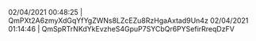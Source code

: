 02/04/2021 00:48:25 | QmPXt2A6zmyXdGqYfYgZWNs8LZcEZu8RzHgaAxtad9Un4z
02/04/2021 01:14:46 | QmSpRTrNKdYkEvzheS4GpuP7SYCbQr6PYSefirRreqDzFV
